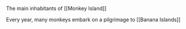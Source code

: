 The main inhabitants of [[Monkey Island]]

Every year, many monkeys embark on a pilgrimage to [[Banana Islands]]
